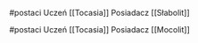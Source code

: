 #postaci 
Uczeń [[Tocasia]]
Posiadacz [[Słabolit]]

#postaci 
Uczeń [[Tocasia]]
Posiadacz [[Mocolit]]